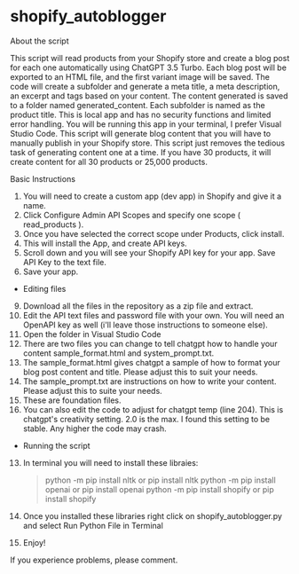 # shopify_autoblogger
About the script

This script  will read products from your Shopify store and create a blog post for each one automatically using ChatGPT 3.5 Turbo. Each blog post will be exported to an HTML file, and the first variant image will be saved. The code will create a subfolder and generate a meta title, a meta description, an excerpt and tags based on your content. The content generated is saved to a folder named generated_content. Each subfolder is named as the product title.
This is local app and has no security functions and limited error handling. You will be running this app in your terminal, I prefer Visual Studio Code. This script will generate blog content that you will have to manually publish in your Shopify store. This script just removes the tedious task of generating content one at a time. If you have 30 products, it will create content for all 30 products or 25,000 products.

Basic Instructions

1. You will need to create a custom app (dev app) in Shopify and give it a name.
2. Click Configure Admin API Scopes and specify one scope ( read_products ).
3. Once you have selected the correct scope under Products, click install.
4. This will install the App, and create API keys.
5. Scroll down and you will see your Shopify API key for your app. Save API Key to the text file.
6. Save your app.

- Editing files

9. Download all the files in the repository as a zip file and extract.
10. Edit the API text files and password file with your own. You will need an OpenAPI key as well (i'll leave those instructions to someone else).
12. Open the folder in Visual Studio Code
13. There are two files you can change to tell chatgpt how to handle your content sample_format.html and system_prompt.txt.
14. The sample_format.html gives chatgpt a sample of how to format your blog post content and title. Please adjust this to suit your needs.
15. The sample_prompt.txt are instructions on how to write your content. Please adjust this to suite your needs.
16. These are foundation files.
10. You can also edit the code to adjust for chatgpt temp (line 204). This is chatgpt's creativity setting. 2.0 is the max. I found this setting to be stable. Any higher the code may crash.

- Running the script

13. In terminal you will need to install these libraies:
    > python -m pip install nltk or pip install nltk
    > python -m pip install openai or pip install openai
    > python -m pip install shopify or pip install shopify
14. Once you installed these libraries right click on shopify_autoblogger.py and select Run Python File in Terminal

15. Enjoy!

If you experience problems, please comment. 

